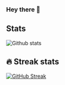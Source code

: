 ### Hey there 👋

## Stats

![Github stats](https://github-readme-stats.vercel.app/api?username=Medusa-Gitty&show_icons=true&theme=radical)

## 🔥 Streak stats
[![GitHub Streak](http://github-readme-streak-stats.herokuapp.com?user=Medusa-Gitty&theme=radical&date_format=M%20j%5B%2C%20Y%5D)](https://git.io/streak-stats)
